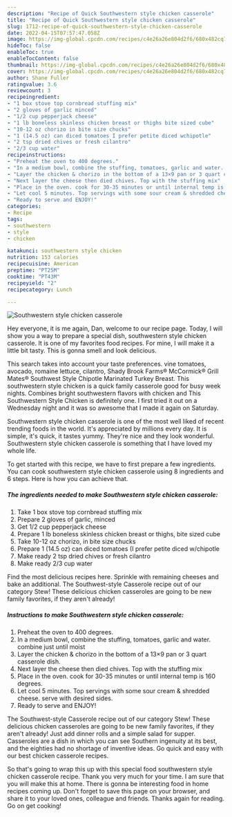 ```yaml
---
description: "Recipe of Quick Southwestern style chicken casserole"
title: "Recipe of Quick Southwestern style chicken casserole"
slug: 1712-recipe-of-quick-southwestern-style-chicken-casserole
date: 2022-04-15T07:57:47.058Z
image: https://img-global.cpcdn.com/recipes/c4e26a26e804d2f6/680x482cq70/southwestern-style-chicken-casserole-recipe-main-photo.jpg
hideToc: false
enableToc: true
enableTocContent: false
thumbnail: https://img-global.cpcdn.com/recipes/c4e26a26e804d2f6/680x482cq70/southwestern-style-chicken-casserole-recipe-main-photo.jpg
cover: https://img-global.cpcdn.com/recipes/c4e26a26e804d2f6/680x482cq70/southwestern-style-chicken-casserole-recipe-main-photo.jpg
author: Shane Fuller
ratingvalue: 3.6
reviewcount: 3
recipeingredient:
- "1 box stove top cornbread stuffing mix"
- "2 gloves of garlic minced"
- "1/2 cup pepperjack cheese"
- "1 lb boneless skinless chicken breast or thighs bite sized cube"
- "10-12 oz chorizo in bite size chucks"
- "1 (14.5 oz) can diced tomatoes I prefer petite diced wchipotle"
- "2 tsp dried chives or fresh cilantro"
- "2/3 cup water"
recipeinstructions:
- "Preheat the oven to 400 degrees."
- "In a medium bowl, combine the stuffing, tomatoes, garlic and water. combine just until moist"
- "Layer the chicken & chorizo in the bottom of a 13×9 pan or 3 quart casserole dish."
- "Next layer the cheese then died chives. Top with the stuffing mix"
- "Place in the oven. cook for 30-35 minutes or until internal temp is 160 degrees."
- "Let cool 5 minutes. Top servings with some sour cream & shredded cheese. serve with desired sides."
- "Ready to serve and ENJOY!"
categories:
- Recipe
tags:
- southwestern
- style
- chicken

katakunci: southwestern style chicken 
nutrition: 153 calories
recipecuisine: American
preptime: "PT25M"
cooktime: "PT43M"
recipeyield: "2"
recipecategory: Lunch

---
```



![Southwestern style chicken casserole](https://img-global.cpcdn.com/recipes/c4e26a26e804d2f6/680x482cq70/southwestern-style-chicken-casserole-recipe-main-photo.jpg)

Hey everyone, it is me again, Dan, welcome to our recipe page. Today, I will show you a way to prepare a special dish, southwestern style chicken casserole. It is one of my favorites food recipes. For mine, I will make it a little bit tasty. This is gonna smell and look delicious.

This search takes into account your taste preferences. vine tomatoes, avocado, romaine lettuce, cilantro, Shady Brook Farms® McCormick® Grill Mates® Southwest Style Chipotle Marinated Turkey Breast. This southwestern style chicken is a quick family casserole good for busy week nights. Combines bright southwestern flavors with chicken and This Southwestern Style Chicken is definitely one. I first tried it out on a Wednesday night and it was so awesome that I made it again on Saturday.

Southwestern style chicken casserole is one of the most well liked of recent trending foods in the world. It's appreciated by millions every day. It is simple, it's quick, it tastes yummy. They're nice and they look wonderful. Southwestern style chicken casserole is something that I have loved my whole life.


To get started with this recipe, we have to first prepare a few ingredients. You can cook southwestern style chicken casserole using 8 ingredients and 6 steps. Here is how you can achieve that.

<!--inarticleads1-->

##### The ingredients needed to make Southwestern style chicken casserole:

1. Take 1 box stove top cornbread stuffing mix
1. Prepare 2 gloves of garlic, minced
1. Get 1/2 cup pepperjack cheese
1. Prepare 1 lb boneless skinless chicken breast or thighs, bite sized cube
1. Take 10-12 oz chorizo, in bite size chucks
1. Prepare 1 (14.5 oz) can diced tomatoes (I prefer petite diced w/chipotle
1. Make ready 2 tsp dried chives or fresh cilantro
1. Make ready 2/3 cup water


Find the most delicious recipes here. Sprinkle with remaining cheeses and bake an additional. The Southwest-style Casserole recipe out of our category Stew! These delicious chicken casseroles are going to be new family favorites, if they aren&#39;t already! 

<!--inarticleads2-->

##### Instructions to make Southwestern style chicken casserole:

1. Preheat the oven to 400 degrees.
1. In a medium bowl, combine the stuffing, tomatoes, garlic and water. combine just until moist
1. Layer the chicken & chorizo in the bottom of a 13×9 pan or 3 quart casserole dish.
1. Next layer the cheese then died chives. Top with the stuffing mix
1. Place in the oven. cook for 30-35 minutes or until internal temp is 160 degrees.
1. Let cool 5 minutes. Top servings with some sour cream & shredded cheese. serve with desired sides.
1. Ready to serve and ENJOY!

The Southwest-style Casserole recipe out of our category Stew! These delicious chicken casseroles are going to be new family favorites, if they aren&#39;t already! Just add dinner rolls and a simple salad for supper. Casseroles are a dish in which you can see Southern ingenuity at its best, and the eighties had no shortage of inventive ideas. Go quick and easy with our best chicken casserole recipes. 

So that's going to wrap this up with this special food southwestern style chicken casserole recipe. Thank you very much for your time. I am sure that you will make this at home. There is gonna be interesting food in home recipes coming up. Don't forget to save this page on your browser, and share it to your loved ones, colleague and friends. Thanks again for reading. Go on get cooking!
